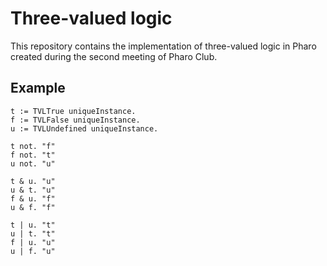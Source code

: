 # Three-valued logic

This repository contains the implementation of three-valued logic in Pharo created during the second meeting of Pharo Club.

## Example
```Smalltalk
t := TVLTrue uniqueInstance.
f := TVLFalse uniqueInstance.
u := TVLUndefined uniqueInstance.

t not. "f"
f not. "t"
u not. "u"

t & u. "u"
u & t. "u"
f & u. "f"
u & f. "f"

t | u. "t"
u | t. "t"
f | u. "u"
u | f. "u"
```

